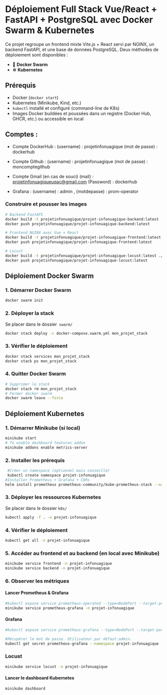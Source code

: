 #  Déploiement Full Stack Vue/React + FastAPI + PostgreSQL avec Docker Swarm & Kubernetes

Ce projet regroupe un frontend mixte Vite.js + React servi par NGINX, un backend FastAPI, et une base de données PostgreSQL. Deux méthodes de déploiement sont disponibles :

- 🐳 **Docker Swarm**
- ☸️ **Kubernetes**


## Prérequis

- Docker (`docker start`)
- Kubernetes (Minikube, Kind, etc.)
- `kubectl` installé et configuré (command-line de K8s)
- Images Docker buildées et poussées dans un registre (Docker Hub, GHCR, etc.) ou accessible en local

## Comptes : 
- Compte DockerHub : 
(username) : projetinfonuagique
(mot de passe) : dockerhub

- Compte Github : 
(username) : projetinfonuagique
(mot de passe) : moncomptegithub

- Compte Gmail (en cas de souci) 
(mail) : projetinfonuagiqueuqac@gmail.com
(Password) : dockerhub

- Grafana : (username) : admin , (motdepasse) : prom-operator
### Construire et pousser les images

```bash
# Backend FastAPI
docker build -t projetinfonuagique/projet-infonuagique-backend:latest ./backend
docker push projetinfonuagique/projet-infonuagique-backend:latest

# Frontend NGINX avec Vue + React
docker build -t projetinfonuagique/projet-infonuagique-frontend:latest ./frontend
docker push projetinfonuagique/projet-infonuagique-frontend:latest

# Locust
docker build -t projetinfonuagique/projet-infonuagique-locust:latest ./test
docker push projetinfonuagique/projet-infonuagique-locust:latest
```

##  Déploiement Docker Swarm

### 1. Démarrer Docker Swarm
```bash
docker swarm init
```

### 2. Déployer la stack
Se placer dans le dossier` swarm/`

```bash
docker stack deploy -c docker-compose.swarm.yml mon_projet_stack
```
### 3. Vérifier le déploiement
```bash
docker stack services mon_projet_stack
docker stack ps mon_projet_stack
```

### 4. Quitter Docker Swarm
```bash
# Supprimer le stack
docker stack rm mon_projet_stack
# Fermer docker swarm
docker swarm leave --force
```

##  Déploiement Kubernetes

### 1. Démarrer Minikube (si local)
```bash
minikube start
# To enable dashboard features addon
minikube addons enable metrics-server
```

### 2. Installer les prérequis
```bash
 #Créer un namespace (optionnel mais conseillé)
 kubectl create namespace projet-infonuagique
#Installer Prometheus + Grafana + CDRs
helm install prometheus prometheus-community/kube-prometheus-stack --namespace projet-infonuagique
```

### 3. Déployer les ressources Kubernetes
Se placer dans le dossier `k8s/`

```bash
kubectl apply -f . -n projet-infonuagique
```

### 4. Vérifier le déploiement
```bash
kubectl get all -n projet-infonuagique
```

### 5.  Accéder au frontend et au backend (en local avec Minikube)
```bash
minikube service frontend -n projet-infonuagique
minikube service backend -n projet-infonuagique
```

### 6. Observer les métriques

#### Lancer Prometheus & Grafana
 ```bash
#kubectl expose service prometheus-operated --type=NodePort --target-port=9090 --port=9090 --name=prometheus-operated-ext -n projet-infonuagique
minikube service prometheus-grafana -n projet-infonuagique
```

#### Grafana
```bash
#kubectl expose service prometheus-grafana --type=NodePort --target-port=3000 --name=prometheus-grafana-ext -n projet-infonuagique

#Récupérer le mot de passe. Utilisateur par défaut:admin.
kubectl get secret prometheus-grafana --namespace projet-infonuagique -o jsonpath="{.data.admin-password}" | base64 --decode ; echo
```

### Locust
```bash
minikube service locust -n projet-infonuagique
```

#### Lancer le dashboard Kubernetes
```bash
minikube dashboard
```

